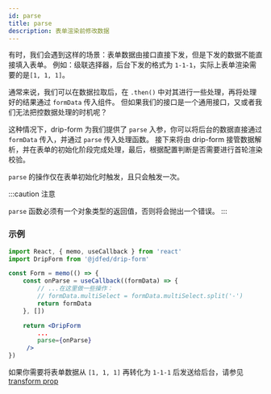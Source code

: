 ```yaml
---
id: parse
title: parse
description: 表单渲染前修改数据
---
```


有时，我们会遇到这样的场景：表单数据由接口直接下发，但是下发的数据不能直接填入表单。
例如：级联选择器，后台下发的格式为 `1-1-1`，实际上表单渲染需要的是`[1, 1, 1]`。

通常来说，我们可以在数据拉取后，在 `.then()` 中对其进行一些处理，再将处理好的结果通过 `formData` 传入组件。
但如果我们的接口是一个通用接口，又或者我们无法把控数据处理的时机呢？

这种情况下，drip-form 为我们提供了 `parse` 入参，你可以将后台的数据直接通过 `formData` 传入，并通过 `parse` 传入处理函数。
接下来将由 drip-form 接管数据解析，并在表单的初始化阶段完成处理，最后，根据配置判断是否需要进行首轮渲染校验。

`parse` 的操作仅在表单初始化时触发，且只会触发一次。

:::caution 注意

`parse` 函数必须有一个对象类型的返回值，否则将会抛出一个错误。
:::

### 示例

```jsx title="Form.jsx" {5,6,7,8,12}
import React, { memo, useCallback } from 'react'
import DripForm from '@jdfed/drip-form'

const Form = memo(() => {
    const onParse = useCallback((formData) => {
        // ...在这里做一些操作：
        // formData.multiSelect = formData.multiSelect.split('-')
        return formData
    }, [])

    return <DripForm
        ...
        parse={onParse}
     />
})
```

如果你需要将表单数据从 `[1, 1, 1]` 再转化为 `1-1-1` 后发送给后台，请参见[transform prop](./transform)